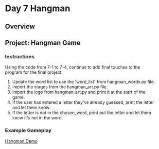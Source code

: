 # Day 7 Hangman

## Overview

## Project: Hangman Game

### Instructions

Using the code from 7-1 to 7-4, continue to add final touches to the program for the final project.

1. Update the word list to use the 'word_list' from hangman_words.py file.
2. Import the stages from the hangman_art.py file.
3. Import the logo from hangman_art.py and print it at the start of the game.
4. If the user has entered a letter they've already guessed, print the letter and let them know.
5. If the letter is not in the chosen_word, print out the letter and let them know it's not in the word.

### Example Gameplay

[Hangman Demo](https://replit.com/@appbrewery/Day-7-Hangman-5-End?embed=1&output=1#main.py)